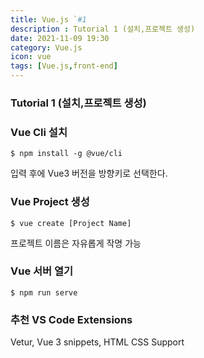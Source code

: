 ```yaml
---
title: Vue.js `#1
description : Tutorial 1 (설치,프로젝트 생성)
date: 2021-11-09 19:30
category: Vue.js
icon: vue
tags: [Vue.js,front-end]
---
```


### Tutorial 1 (설치,프로젝트 생성)

### Vue Cli 설치
```
$ npm install -g @vue/cli
```

입력 후에 Vue3 버전을 방향키로 선택한다.

### Vue Project 생성

```
$ vue create [Project Name]
```
프로젝트 이름은 자유롭게 작명 가능

### Vue 서버 열기

```
$ npm run serve
```

### 추천 VS Code Extensions

Vetur, Vue 3 snippets, HTML CSS Support